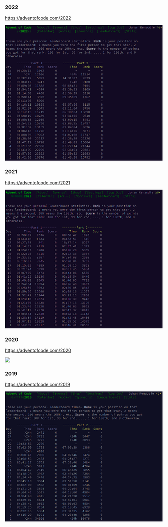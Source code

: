 ### 2022

https://adventofcode.com/2022

![](2022/screenshot.png)

### 2021

https://adventofcode.com/2021

![](2021/screenshot.png)

### 2020

https://adventofcode.com/2020

![](2020/screenshot.png)

### 2019

https://adventofcode.com/2019

![](2019/screenshot.png)
